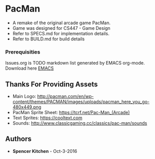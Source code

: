 # PacMan
* A remake of the original arcade game PacMan. 
* Game was designed for CS447 - Game Design
* Refer to SPECS.md for implementation details.
* Refer to BUILD.md for build details

### Prerequisities
Issues.org is TODO markdown list generated by EMACS org-mode.
Download here [EMACS](https://www.gnu.org/software/emacs/download.html) 

## Thanks For Providing Assets
* Main Logo: http://pacman.com/en/wp-content/themes/PACMAN/images/uploads/pacman_here_you_go-480x449.png
* PacMan Sprite Sheet: https://tcrf.net/Pac-Man_(Arcade)
* Text Sprites: https://cooltext.com
* Sounds: http://www.classicgaming.cc/classics/pac-man/sounds

## Authors
* **Spencer Kitchen** - Oct-3-2016
